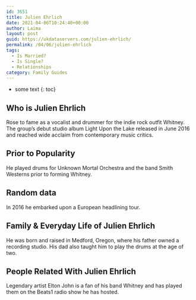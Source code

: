 ```yaml
---
id: 3651
title: Julien Ehrlich
date: 2021-04-06T10:24:40+00:00
author: Laima
layout: post
guid: https://ukdataservers.com/julien-ehrlich/
permalink: /04/06/julien-ehrlich
tags:
  - Is Married?
  - Is Single?
  - Relationships
category: Family Guides
---
```


* some text
{: toc}


## Who is Julien Ehrlich
                  
                  
                  
Rose to fame as a vocalist and drummer for the indie rock outfit Whitney. The group&#8217;s debut studio album Light Upon the Lake released in June 2016 and reached wide acclaim from contemporary music critics. 
                  
              
            
              
            
                
                
                
## Prior to Popularity
                  
                  
                  
He played drums for Unknown Mortal Orchestra and the band Smith Westerns prior to forming Whitney. 
                  
              
            
              
            
                
                
                
## Random data
                  
                  
                  
In 2016 he embarked upon a European headlining tour. 
                  
              
            
              
            
                
                
                
## Family & Everyday Life of Julien Ehrlich
                  
                  
                  
He was born and raised in Medford, Oregon, where his father owned a recording studio. His dad also taught him to play the drums at the age of two. 
                  
              
            
              
            
                
                
                
## People Related With Julien Ehrlich
                  
                  
                  
Legendary artist Elton John is a fan of his band Whitney and has played them on the Beats1 radio show he has hosted. 
                  
              
            
              
            
                
              
            
              
              
            
            
              
            
          
          
          